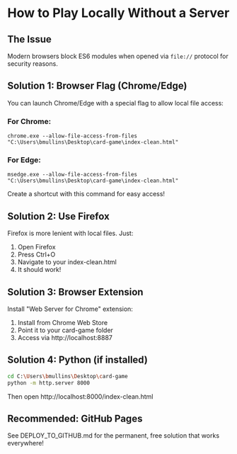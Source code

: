 # How to Play Locally Without a Server

## The Issue
Modern browsers block ES6 modules when opened via `file://` protocol for security reasons.

## Solution 1: Browser Flag (Chrome/Edge)
You can launch Chrome/Edge with a special flag to allow local file access:

### For Chrome:
```batch
chrome.exe --allow-file-access-from-files "C:\Users\bmullins\Desktop\card-game\index-clean.html"
```

### For Edge:
```batch
msedge.exe --allow-file-access-from-files "C:\Users\bmullins\Desktop\card-game\index-clean.html"
```

Create a shortcut with this command for easy access!

## Solution 2: Use Firefox
Firefox is more lenient with local files. Just:
1. Open Firefox
2. Press Ctrl+O
3. Navigate to your index-clean.html
4. It should work!

## Solution 3: Browser Extension
Install "Web Server for Chrome" extension:
1. Install from Chrome Web Store
2. Point it to your card-game folder
3. Access via http://localhost:8887

## Solution 4: Python (if installed)
```bash
cd C:\Users\bmullins\Desktop\card-game
python -m http.server 8000
```
Then open http://localhost:8000/index-clean.html

## Recommended: GitHub Pages
See DEPLOY_TO_GITHUB.md for the permanent, free solution that works everywhere!